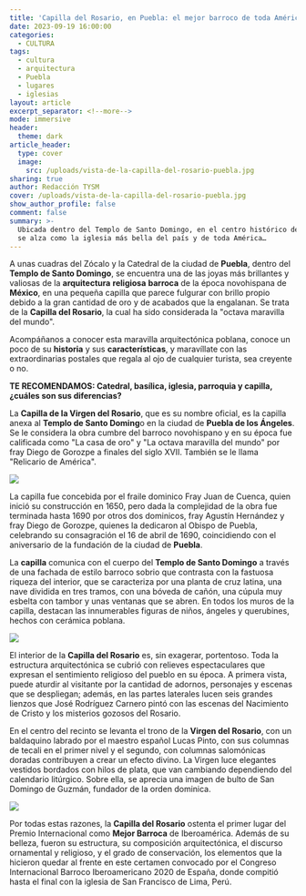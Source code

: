 ```yaml
---
title: 'Capilla del Rosario, en Puebla: el mejor barroco de toda América'
date: 2023-09-19 16:00:00
categories:
  - CULTURA
tags:
  - cultura
  - arquitectura
  - Puebla
  - lugares
  - iglesias
layout: article
excerpt_separator: <!--more-->
mode: immersive
header:
  theme: dark
article_header:
  type: cover
  image:
    src: /uploads/vista-de-la-capilla-del-rosario-puebla.jpg
sharing: true
author: Redacción TYSM
cover: /uploads/vista-de-la-capilla-del-rosario-puebla.jpg
show_author_profile: false
comment: false
summary: >-
  Ubicada dentro del Templo de Santo Domingo, en el centro histórico de Puebla,
  se alza como la iglesia más bella del país y de toda América…
---
```

A unas cuadras del Zócalo y la Catedral de la ciudad de **Puebla**, dentro del **Templo de Santo Domingo**, se encuentra una de las joyas más brillantes y valiosas de la **arquitectura** **religiosa** **barroca** de la época novohispana de **México**, en una pequeña capilla que parece fulgurar con brillo propio debido a la gran cantidad de oro y de acabados que la engalanan. Se trata de la **Capilla del Rosario**, la cual ha sido considerada la "octava maravilla del mundo".

Acompáñanos a conocer esta maravilla arquitectónica poblana, conoce un poco de su **historia** y sus **características**, y maravíllate con las extraordinarias postales que regala al ojo de cualquier turista, sea creyente o no.

**TE RECOMENDAMOS: Catedral, basílica, iglesia, parroquia y capilla, ¿cuáles son sus diferencias?**

La **Capilla de la Virgen del Rosario**, que es su nombre oficial, es la capilla anexa al **Templo de Santo Doming**o en la ciudad de **Puebla de los Ángeles**. Se le considera la obra cumbre del barroco novohispano y en su época fue calificada como "La casa de oro" y "La octava maravilla del mundo" por fray Diego de Gorozpe a finales del siglo XVII. También se le llama "Relicario de América".

![](https://upload.wikimedia.org/wikipedia/commons/thumb/7/76/Capilla_del_Rosario_Puebla_Diciembre_2015.jpg/957px-Capilla_del_Rosario_Puebla_Diciembre_2015.jpg)

La capilla fue concebida por el fraile dominico Fray Juan de Cuenca, quien inició su construcción en 1650,​ pero dada la complejidad de la obra fue terminada hasta 1690 por otros dos dominicos, fray Agustín Hernández y fray Diego de Gorozpe, quienes la dedicaron al Obispo de Puebla, celebrando su consagración el 16 de abril de 1690, coincidiendo con el aniversario de la fundación de la ciudad de **Puebla**.

La **capilla** comunica con el cuerpo del **Templo de Santo Domingo** a través de una fachada de estilo barroco sobrio que contrasta con la fastuosa riqueza del interior, que se caracteriza por una planta de cruz latina, una nave dividida en tres tramos, con una bóveda de cañón, una cúpula muy esbelta con tambor y unas ventanas que se abren. En todos los muros de la capilla, destacan las innumerables figuras de niños, ángeles y querubines, hechos con cerámica poblana.

![](https://upload.wikimedia.org/wikipedia/commons/thumb/a/ae/Capilla_del_Rosario_37.jpg/1024px-Capilla_del_Rosario_37.jpg)

El interior de la **Capilla del Rosario** es, sin exagerar, portentoso. Toda la estructura arquitectónica se cubrió con relieves espectaculares que expresan el sentimiento religioso del pueblo en su época. A primera vista, puede aturdir al visitante por la cantidad de adornos, personajes y escenas que se despliegan; además, en las partes laterales lucen seis grandes lienzos que José Rodríguez Carnero pintó con las escenas del Nacimiento de Cristo y los misterios gozosos del Rosario.

En el centro del recinto se levanta el trono de la **Virgen del Rosario**, con un baldaquino labrado por el maestro español Lucas Pinto, con sus columnas de tecali en el primer nivel y el segundo, con columnas salomónicas doradas contribuyen a crear un efecto divino. La Virgen luce elegantes vestidos bordados con hilos de plata, que van cambiando dependiendo del calendario litúrgico. Sobre ella, se aprecia una imagen de bulto de San Domingo de Guzmán, fundador de la orden dominica.

![](https://upload.wikimedia.org/wikipedia/commons/thumb/f/f0/Capilla_del_Rosario_18.jpg/682px-Capilla_del_Rosario_18.jpg)

Por todas estas razones, la **Capilla del Rosario** ostenta el primer lugar del Premio Internacional como **Mejor Barroca** de Iberoamérica. Además de su belleza, fueron su estructura, su composición arquitectónica, el discurso ornamental y religioso, y el grado de conservación, los elementos que la hicieron quedar al frente en este certamen convocado por el Congreso Internacional Barroco Iberoamericano 2020 de España, donde compitió hasta el final con la iglesia de San Francisco de Lima, Perú.